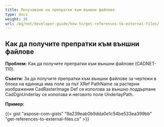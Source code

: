 ```yaml
---
title: Получаване на препратки към външни файлове
type: docs
weight: 36
url: /bg/net/developer-guide/how-to/get-references-to-external-files/
---
```


## **Как да получите препратки към външни файлове**

**Проблем:** Как да получите препратки към външни файлове (CADNET-110).

**Съвети:** За да получите препратки към външни файлове за чертежи в блока на единица има поле за път XRef PathName за растерни изображения CadRasterImage Def се използва за външно поддърпане CadDgnUnderlay се използва и неговото поле UnderlayPath.

**Пример:**

{{< gist "aspose-com-gists" "9a239eab0b9dda0e1c54be533ea399bb" "get-references-to-external-files.cs" >}}
